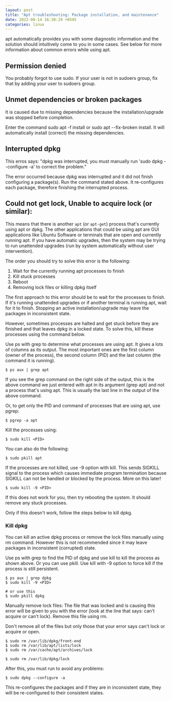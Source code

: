 ```yaml
---
layout: post
title: "Apt troubleshooting: Package installation, and maintenance"
date: 2022-08-14 16:30:29 +0545
categories: linux
---
```


apt automatically provides you with some diagnostic information and the solution should intuitively come to you in some cases. See below for more information about common errors while using apt.

## Permission denied

You probably forgot to use sudo. If your user is not in sudoers group, fix that by adding your user to sudoers group.

## Unmet dependencies or broken packages

It is caused due to missing dependencies because the installation/upgrade was stopped before completion.

Enter the command sudo apt -f install or sudo apt --fix-broken install. It will automatically install (correct) the missing dependencies.

## Interrupted dpkg

This erros says: "dpkg was interrupted, you must manually run 'sudo dpkg --configure -a' to correct the problem."

The error occurred because dpkg was interrupted and it did not finish configuring a package(s). Run the command stated above. It re-configures each package, therefore finishing the interrupted process.

## Could not get lock, Unable to acquire lock (or similar):

This means that there is another `apt` (or `apt-get`) process that's currently using apt or dpkg. The other applications that could be using apt are GUI applications like Ubuntu Software or terminals that are open and currently running apt. If you have automatic upgrades, then the system may be trying to run unattended upgrades (run by system automatically without user intervention).

The order you should try to solve this error is the following:

1. Wait for the currently running apt processes to finish
2. Kill stuck processes
3. Reboot
4. Removing lock files or killing dpkg itself

The first approach to this error should be to wait for the processes to finish. If it's running unattended upgrades or if another terminal is running apt, wait for it to finish. Stopping an active installation/upgrade may leave the packages in inconsistent state.

However, sometimes processes are halted and get stuck before they are finished and that leaves dpkg in a locked state. To solve this, kill these processes using the command below.

Use ps with grep to determine what processes are using apt. It gives a lots of columns as its output. The most important ones are the first column (owner of the process), the second column (PID) and the last column (the command it is running).

```
$ ps aux | grep apt
```

If you see the grep command on the right side of the output, this is the above command we just entered with apt in its argument (grep apt) and not a process that's using apt. This is usually the last line in the output of the above command.

Or, to get only the PID and command of processes that are using apt, use pgrep:

```
$ pgrep -a apt
```

Kill the processes using:

```
$ sudo kill <PID>
```

You can also do the following:

```
$ sudo pkill apt
```

If the processes are not killed, use -9 option with kill. This sends SIGKILL signal to the process which causes immediate program termination because SIGKILL can not be handled or blocked by the process. More on this later!

```
$ sudo kill -9 <PID>
```

If this does not work for you, then try rebooting the system. It should remove any stuck processes.

Only if this doesn't work, follow the steps below to kill dpkg.

### Kill dpkg

You can kill an active dpkg process or remove the lock files manually using rm command. However this is not recommended since it may leave packages in inconsistent (corrupted) state.

Use ps with grep to find the PID of dpkg and use kill to kill the process as shown above. Or you can use pkill. Use kill with -9 option to force kill if the process is still persistent.

```
$ ps aux | grep dpkg
$ sudo kill -9 <PID>

# or use this
$ sudo pkill dpkg
```

Manually remove lock files: The file that was locked and is causing this error will be given to you with the error (look at the line that says: can't acquire or can't lock). Remove this file using rm.

Don't remove all of the files but only those that your error says can't lock or acquire or open.

```
$ sudo rm /var/lib/dpkg/front-end
$ sudo rm /var/lib/apt/lists/lock
$ sudo rm /var/cache/apt/archives/lock

$ sudo rm /var/lib/dpkg/lock
```

After this, you must run to avoid any problems:

```
$ sudo dpkg --configure -a
```

This re-configures the packages and if they are in inconsistent state, they will be re-configured to their consistent states.
